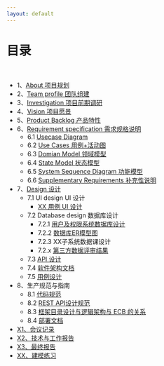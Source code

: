 ```yaml
---
layout: default
---
```


# [](#TOC)目录

&nbsp;&nbsp; 

* 1、[About 项目规划](01-小欣餐饮公司项目概况)
* 2、[Team profile 团队组建](02-团队与分工)
* 3、[Investigation 项目前期调研](03-竞品分析报告指南)
* 4、[Vision 项目愿景](04-vision)
* 5、[Product Backlog 产品特性](05-初级产品特征库)
* 6、[Requirement specification 需求规格说明](06-需求规格说明书)
    - 6.1 [Usecase Diagram](06-01-用例图)
    - 6.2 [Use Cases 用例+活动图](06-02-use-cases)
    - 6.3 [Domian Model 领域模型](06-03-domain-model)
    - 6.4 [State Model 状态模型](06-04-state-model)
    - 6.5 [System Sequence Diagram 功能模型](06-05-system-sequence-diagram)
    - 6.6 [Supplementary Requirements 补充性说明](06-06-supplementary-requirements)
* 7、[Design 设计](07-软件设计说明书)
    - 7.1 UI design UI 设计
        - [XX 用例 UI 设计](07-01-01-XX-ui-design)
    - 7.2 Database design 数据库设计
        - 7.2.1 [用户及权限系统数据库设计](07-02-01-database-design)
        - 7.2.2 [数据库ER模型图](07-02-02-database-er-model)
        - 7.2.3 XX子系统数据课设计
        - 7.2.x [第三方数据评审结果](07-02-03-第三方数据评审结果)
    - 7.3 [API 设计](07-03-API)
    - 7.4 [软件架构文档](07-04-software-architecture-document)
    - 7.5 [用例设计](07-05-usecase-design)
* 8、生产规范与指南
    - 8.1 [代码规范](08-01-coding-standard)
    - 8.2 [REST API设计规范](08-02-RESTful-api-design-standard)
    - 8.3 [框架目录设计与逻辑架构与 ECB 的关系](08-03-relationship-between-ECB-framework-directory-design-logic-archit)
    - 8.4 [部署文档](08-04-deployment-doc)
* [X1、会议记录](X1-会议记录)
* [X2、技术与工作报告](X2-技术与工作报告)
* [X3、最终报告](X3-最终报告)
* [XX、建模练习](XX-建模练习)
